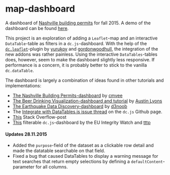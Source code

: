 # map-dashboard
A dashboard of [Nashville building permits](http://data.nashville.gov/resource/3h5w-q8b7.json?) for fall 2015. A demo of the dashboard can be found [here](http://wallinm1.github.io/map-dashboard/).

This project is an exploration of adding a `Leaflet`-map and an interactive `DataTable`-table as filters in a `dc.js`-dashboard. With the help of the [`dc.leaflet`](https://github.com/dc-js/dc.leaflet.js)-plugin by [yurukov](https://github.com/yurukov) and [gordonwoodhull](https://github.com/gordonwoodhull), the integration of the new addons was rather painless. Using the interactive `DataTables`-tables does, however, seem to make the dashboard slightly less responsive. If performance is a concern, it is probably better to stick to the vanilla `dc.dataTable`.

The dashboard is largely a combination of ideas found in other tutorials and implementations:

* [The Nashville Building Permits-dashboard](https://github.com/cmvee/Nashville-Building-Permits) by [cmvee](https://github.com/cmvee)
* [The Beer Drinking Visualization-dashboard and tutorial](https://github.com/austinlyons/dcjs-leaflet-untappd) by [Austin Lyons](https://github.com/austinlyons)
* [The Earthquake Data Discovery-dashboard](http://bl.ocks.org/d3noob/6077996) by [d3noob](d3noob.org)
* The [Integrate with DataTables.js issue thread](https://github.com/dc-js/dc.js/issues/966) on the `dc.js` Github page.
* [This](http://stackoverflow.com/questions/21113513/dcjs-reorder-datatable-by-column/21116676#21116676) Stack Overflow-post
* [This](http://www.integritywatch.eu/) filterable `dc.js`-dashboard by the EU Integrity Watch and [tttp](https://github.com/tttp)

#### Updates 28.11.2015
* Added the `purpose`-field of the dataset as a clickable row detail and made the datatable searchable on that field.
* Fixed a bug that caused DataTables to display a warning message for text searches that return empty selections by defining a `defaultContent`-parameter for all columns.